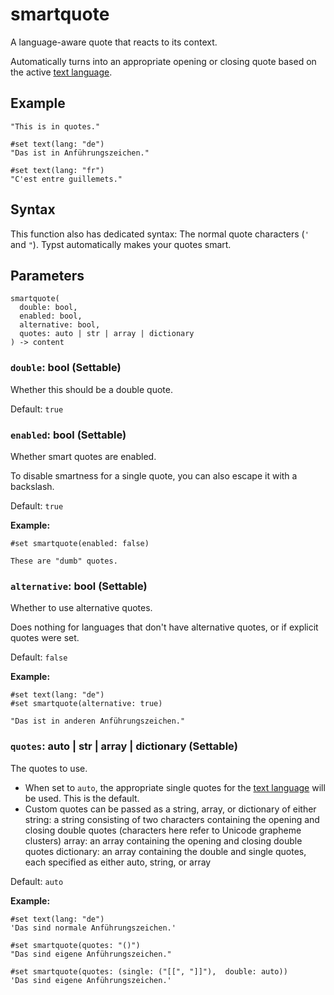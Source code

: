 # smartquote

A language-aware quote that reacts to its context.

Automatically turns into an appropriate opening or closing quote based on the active [text language](/docs/reference/text/text/#parameters-lang).

## Example

```typst
"This is in quotes."

#set text(lang: "de")
"Das ist in Anführungszeichen."

#set text(lang: "fr")
"C'est entre guillemets."
```

## Syntax

This function also has dedicated syntax: The normal quote characters (`'` and `"`). Typst automatically makes your quotes smart.

## Parameters

```
smartquote(
  double: bool,
  enabled: bool,
  alternative: bool,
  quotes: auto | str | array | dictionary
) -> content
```

### `double`: bool (Settable)

Whether this should be a double quote.

Default: `true`

### `enabled`: bool (Settable)

Whether smart quotes are enabled.

To disable smartness for a single quote, you can also escape it with a backslash.

Default: `true`

**Example:**
```typst
#set smartquote(enabled: false)

These are "dumb" quotes.
```

### `alternative`: bool (Settable)

Whether to use alternative quotes.

Does nothing for languages that don't have alternative quotes, or if explicit quotes were set.

Default: `false`

**Example:**
```typst
#set text(lang: "de")
#set smartquote(alternative: true)

"Das ist in anderen Anführungszeichen."
```

### `quotes`: auto | str | array | dictionary (Settable)

The quotes to use.

- When set to `auto`, the appropriate single quotes for the [text language](/docs/reference/text/text/#parameters-lang) will be used. This is the default.
- Custom quotes can be passed as a string, array, or dictionary of either string: a string consisting of two characters containing the opening and closing double quotes (characters here refer to Unicode grapheme clusters) array: an array containing the opening and closing double quotes dictionary: an array containing the double and single quotes, each specified as either auto, string, or array

Default: `auto`

**Example:**
```typst
#set text(lang: "de")
'Das sind normale Anführungszeichen.'

#set smartquote(quotes: "()")
"Das sind eigene Anführungszeichen."

#set smartquote(quotes: (single: ("[[", "]]"),  double: auto))
'Das sind eigene Anführungszeichen.'
```

